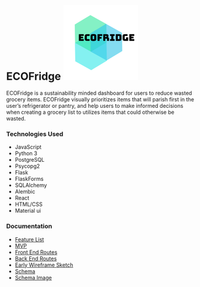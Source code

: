 # ECOFridge ![ERD](/react-app/public/ecofridge.png)


ECOFridge is a sustainability minded dashboard for users to reduce wasted grocery items. ECOFridge visually prioritizes items that will parish first in the user’s refrigerator or pantry, and help users to make informed decisions when creating a grocery list to utilizes items that could otherwise be wasted. 

### Technologies Used

 * JavaScript
 * Python 3
 * PostgreSQL
 * Psycopg2
 * Flask
 * FlaskForms
 * SQLAlchemy
 * Alembic
 * React
 * HTML/CSS
 * Material ui

### Documentation

* [Feature List](/documentation/featureList.md)
* [MVP](/documentation/MVP.md)
* [Front End Routes](/documentation/frontEndRoutes.md)
* [Back End Routes](/documentation/backEndRoutes.md)
* [Early Wireframe Sketch](/documentation/wireframe.pdf)
* [Schema](/documentation/schema.md)
* [Schema Image](/documentation/schema-diagram.png)

